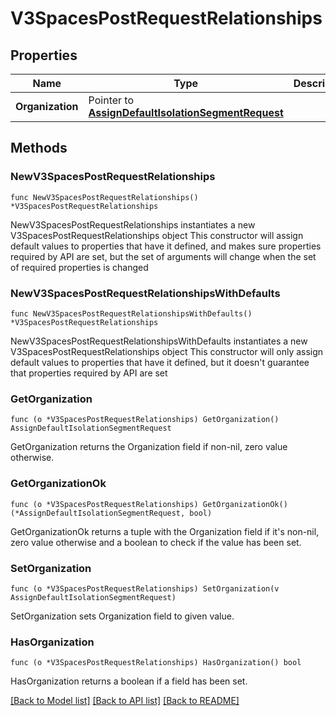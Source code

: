 # V3SpacesPostRequestRelationships

## Properties

Name | Type | Description | Notes
------------ | ------------- | ------------- | -------------
**Organization** | Pointer to [**AssignDefaultIsolationSegmentRequest**](AssignDefaultIsolationSegmentRequest.md) |  | [optional] 

## Methods

### NewV3SpacesPostRequestRelationships

`func NewV3SpacesPostRequestRelationships() *V3SpacesPostRequestRelationships`

NewV3SpacesPostRequestRelationships instantiates a new V3SpacesPostRequestRelationships object
This constructor will assign default values to properties that have it defined,
and makes sure properties required by API are set, but the set of arguments
will change when the set of required properties is changed

### NewV3SpacesPostRequestRelationshipsWithDefaults

`func NewV3SpacesPostRequestRelationshipsWithDefaults() *V3SpacesPostRequestRelationships`

NewV3SpacesPostRequestRelationshipsWithDefaults instantiates a new V3SpacesPostRequestRelationships object
This constructor will only assign default values to properties that have it defined,
but it doesn't guarantee that properties required by API are set

### GetOrganization

`func (o *V3SpacesPostRequestRelationships) GetOrganization() AssignDefaultIsolationSegmentRequest`

GetOrganization returns the Organization field if non-nil, zero value otherwise.

### GetOrganizationOk

`func (o *V3SpacesPostRequestRelationships) GetOrganizationOk() (*AssignDefaultIsolationSegmentRequest, bool)`

GetOrganizationOk returns a tuple with the Organization field if it's non-nil, zero value otherwise
and a boolean to check if the value has been set.

### SetOrganization

`func (o *V3SpacesPostRequestRelationships) SetOrganization(v AssignDefaultIsolationSegmentRequest)`

SetOrganization sets Organization field to given value.

### HasOrganization

`func (o *V3SpacesPostRequestRelationships) HasOrganization() bool`

HasOrganization returns a boolean if a field has been set.


[[Back to Model list]](../README.md#documentation-for-models) [[Back to API list]](../README.md#documentation-for-api-endpoints) [[Back to README]](../README.md)


